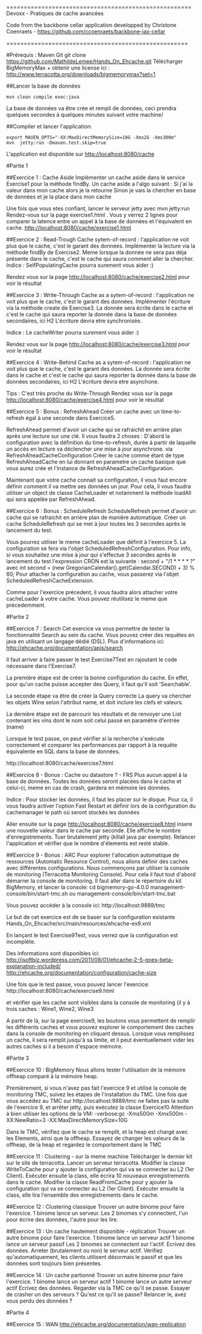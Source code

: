 =====================================================
Devoxx - Pratiques de cache avancées

Code from the backbone cellar application developped by Christone Coenraets - https://github.com/ccoenraets/backbone-jax-cellar

====================================================

#Prérequis :
    Maven
    Git
    git clone https://github.com/MathildeLemee/Hands_On_Ehcache.git
    Télécharger BigMemoryMax  + obtenir une license ici : http://www.terracotta.org/downloads/bigmemorymax?set=1
    
##Lancer la base de données

    mvn clean compile exec:java

La base de données va être crée et rempli de données, ceci prendra quelques secondes à quelques minutes suivant votre machine/

##Compiler et lancer l'application:

    export MAVEN_OPTS="-XX:MaxDirectMemorySize=10G -Xmx2G -Xms300m"
    mvn  jetty:run -Dmaven.test.skip=true
L'application est disponible sur [http://localhost:8080/cache](http://localhost:8080/cache)


#Partie 1

##Exercice 1 :  Cache Aside
Implémenter un cache aside dans le service Exercise1 pour la méthode findBy.
Un cache aside a l'algo suivant :
Si j'ai la valeur dans mon cache alors je la retourne
Sinon je vais la chercher en base de données et je la place dans mon cache

Une fois que vous etes confiant, lancer le serveur jetty avec mvn jetty:run
Rendez-vous sur la page exercise1.html  .
Vous y verrez 2 lignes pour comparer la latence entre un appel à la base de données et l'équivalent en cache.
[http://localhost:8080/cache/exercise1.html](http://localhost:8080/cache/exercise1.html)

##Exercice 2 :  Read-Trough
Cache sytem-of-record : l'application ne voit plus que le cache, c'est le garant des données.
Implémenter la lecture via la méthode findBy de Exercise2. Meme lorsque la donnée ne sera pas déja présente dans le cache,
c'est le cache qui saura comment aller la chercher.
Indice : SelfPopulatingCache pourra surement vous aider :)


Rendez vous sur la page [http://localhost:8080/cache/exercise2.html](http://localhost:8080/cache/exercise2.html) pour voir le résultat

##Exercice 3 : Write-Through
Cache as a sytem-of-record : l'application ne voit plus que le cache, c'est le garant des données.
Implémenter l'écriture via la méthode create de Exercise3. La donnée sera écrite dans le cache et c'est le cache qui saura reporter la donnée dans la base de données secondaires, ici H2
L'écriture devra etre synchronisée.
 
Indice : Le cacheWriter pourra surement vous aider :)
 
Rendez vous sur la page [http://localhost:8080/cache/exercise3.html](http://localhost:8080/cache/exercise3.html) pour voir le résultat

##Exercice 4 : Write-Behind
Cache as a sytem-of-record : l'application ne voit plus que le cache, c'est le garant des données.
La donnée sera écrite dans le cache et c'est le cache qui saura reporter la donnée dans la base de données secondaires, ici H2
L'écriture devra etre asynchone.

Tips : C'est très proche du Write-Through
Rendez vous sur la page [http://localhost:8080/cache/exercise4.html](http://localhost:8080/cache/exercise4.html) pour voir le résultat


##Exercice 5 : Bonus : RefreshAhead
Créer un cache avec un time-to-refresh égal à une seconde dans Exercice5.

RefreshAhead permet d'avoir un cache qui se rafraichit en arrière plan après une lecture sur une clé.
Il vous faudra 2 choses :
D'abord la configuration avec la définition du time-to-refresh, durée à partir de laquelle un accès en lecture va déclencher une mise à jour asynchrone.
via RefreshAheadCacheConfiguration
Créer le cache comme étant de type RefreshAheadCache en lui donnant en parametre un cache basique que vous aurez crée et l'instance de  RefreshAheadCacheConfiguration.

Maintenant que votre cache connait sa configuration, il vous faut encore définir comment il va mettre ses données un jour.
Pour cela, il vous faudra utiliser un object de classe CacheLoader et notamment la méthode loadAll qui sera appelée par RefreshAhead.


##Exercice 6 : Bonus : ScheduleRefresh
ScheduleRefresh permet d'avoir un cache qui se rafraichit en arrière plan de manière automatique.
Créer un cache ScheduleRefresh qui se met à jour toutes les 3 secondes après le lancement du test.

Vous pourrez utiliser le meme cacheLoader que définit à l'exercice 5.
La configuration se fera via l'objet ScheduledRefreshConfiguration.
Pour info, si vous souhaitez une mise à jour qui s'effectue 3 secondes après le lancement du test l'expression CRON est la suivante : second + "/1 * * * * ?" avec  int second = (new GregorianCalendar().get(Calendar.SECOND) + 3) % 60;
Pour attacher la configuration au cache, vous passerez via l'objet  ScheduledRefreshCacheExtension.

Comme pour l'exercice précedent, il vous faudra alors attacher votre cacheLoader à votre cache. Vous pouvez réutilisez le meme que précedemment.


#Partie 2

##Exercice 7 : Search
Cet exercice va vous permettre de tester la fonctionnalité Search au sein du cache. Vous pouvez créer des requêtes en java en utilisant un langage dédié (DSL).
Plus d'informations ici:
http://ehcache.org/documentation/apis/search

Il faut arriver à faire passer le test Exercise7Test en rajoutant le code nécessaire dans l'Exercise7.

La première étape est de créer la bonne configuration du cache.
En effet, pour qu'un cache puisse accepter des Query, il faut qu'il soit 'Searchable'.

La seconde étape va être de créer la Query correcte
La query va chercher les objets Wine selon l'attribut name, et doit inclure les clefs et valeurs.

La dernière étape est de parcourir les résultats et de renvoyer une List<Wine> contenant les vins dont le nom soit celui passé en paramètre d'entrée (name)

Lorsque le test passe, on peut vérifier si la recherche s'exécute correctement et comparer les performances par rapport à la requête équivalente en SQL dans la base de données.

http://localhost:8080/cache/exercise7.html


##Exercice 8 - Bonus : Cache ou datastore ? - FRS
Plus aucun appel à la base de données.
Toutes les données seront placées dans le cache et celui-ci, meme en cas de crash, gardera en mémoire les données.

Indice : Pour stocker les données, il faut les placer sur le disque. Pour ca, il vous faudra activer l'option Fast Restart
et définir lors de la configuration du cachemanager le path où seront stockés les données

Aller ensuite sur la page [http://localhost:8080/cache/exercise8.html](http://localhost:8080/cache/exercise8.html) insere une nouvelle valeur dans le cache par seconde. Elle affiche le nombre d'enregistrements.
Tuer brutalement jetty (killall java par exemple).
Relancer l'application et vérifier que le nombre d'élements est resté stable.


##Exercice 9 - Bonus : ARC
Pour explorer l'allocation automatique de ressources (Automatic Resource Control), nous allons définir des caches avec différentes configurations.
Nous commençons par utiliser la console de monitoring (Terracotta Monitoring Console).
Pour cela il faut tout d'abord démarrer la console de monitoring.
Il faut aller dans le répertoire du kit BigMemory, et lancer la console:
   cd bigmemory-go-4.0.0
   management-console/bin/start-tmc.sh
      ou
   management-console/bin/start-tmc.bat

Vous pouvez accéder à la console ici:
   http://localhost:9889/tmc

Le but de cet exercice est de se baser sur la configuration existante
   Hands_On_Ehcache/src/main/resources/ehcache-ex9.xml

En lançant le test Exercise9Test, vous verrez que la configuration est incomplète.

Des informations sont disponibles ici:
http://jsoftbiz.wordpress.com/2011/08/01/ehcache-2-5-goes-beta-explanation-included/
http://ehcache.org/documentation/configuration/cache-size

Une fois que le test passe, vous pouvez lancer l'exercice:
    http://localhost:8080/cache/exercise9.html

et vérifier que les cache sont visibles dans la console de monitoring (il y à trois caches : Wine1, Wine2, Wine3

A partir de là, sur la page exercise9, les boutons vous permettent de remplir les différents caches et vous pouvez explorer le comportement des caches dans la console de monitoring en cliquant dessus.
Lorsque vous remplissez un cache, il sera remplit jusqu'à sa limite, et il peut éventuellement vider les autres caches si il a besoin d'espace mémoire.

#Partie 3

##Exercice 10 : BigMemory
Nous allons tester l'utilisation de la mémoire offheap comparé à la mémoire heap.

Premièrement, si vous n'avez pas fait l'exercice 9 et utilisé la console de monitoring TMC, suivez les étapes de l'installation du TMC.
Une fois que vous accédez au TMC sur
 http://localhost:9889/tmc
ne faites pas la suite de l'exercice 9, et arrêter jetty, puis exécutez la classe Exercice10
Attention à bien utiliser les options de la VM:
   -verbose:gc -Xms500m -Xmx500m  -XX:NewRatio=3 -XX:MaxDirectMemorySize=10G

Dans le TMC, vérifiez que le cache se remplit, et la heap est chargé avec les Elements, ainsi que la offheap.
Essayez de changer les valeurs de la offheap, de la heap et regardez le comportement dans le TMC

##Exercice 11 : Clustering - sur la meme machine
Télécharger le dernier kit sur le site de terracotta.
Lancer un serveur terracotta.
Modifier la classe WriteToCache pour y ajouter la configuration qui va se connecter au L2 (1er Client). Exécuter ensuite la class, elle écrira 10 nouveaux enregistrements dans le cache.
Modifier la classe ReadFromCache pour y ajouter la configuration qui va se connecter au L2 (1er Client). Exécuter ensuite la class, elle lira l'ensemble des enregistrements dans le cache.

##Exercice 12 : Clustering classique
Trouver un autre binome pour faire l'exercice.
1 binome lance un serveur.
Les 2 binomes s'y connectent, l'un pour écrire des données, l'autre pour les lire.

##Exercice 13 : Un cache hautement disponible - réplication
Trouver un autre binome pour faire l'exercice.
1 binome lance un serveur actif
1 binome lance un serveur passif
Les 2 binomes se connectent sur l'actif.
Ecrivez des données.
Arreter (brutalement ou non) le serveur actif.
Vérifiez qu'automatiquement, les clients utilisent désormais le passif et que les données sont toujours bien
présentes.

##Exercice 14 : Un cache partionné
Trouver un autre binome pour faire l'exercice.
1 binome lance un serveur actif
1 binome lance un autre serveur actif
Ecrivez des données.
Regarder via la TMC ce qu'il se passe.
Essayer de crasher un des serveurs ? Qu'est ce qu'il se passe?
Relancer le, avez vous perdu des données ?


#Partie 4

##Exercice 15  : WAN http://ehcache.org/documentation/wan-replication

